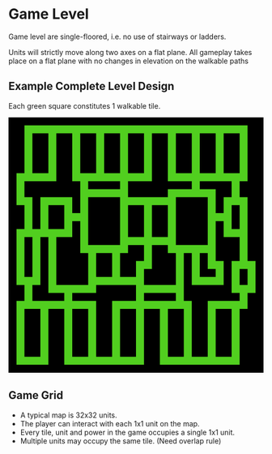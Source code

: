 # Game Level

Game level are single-floored, i.e. no use of stairways or ladders.

Units will strictly move along two axes on a flat plane. All gameplay takes place on a flat plane with no changes in elevation on the walkable paths

## Example Complete Level Design

Each green square constitutes 1 walkable tile.

![](FlugsMap.png)

## Game Grid
- A typical map is 32x32 units.
- The player can interact with each 1x1 unit on the map.
- Every tile, unit and power in the game occupies a single 1x1 unit.
- Multiple units may occupy the same tile. (Need overlap rule)